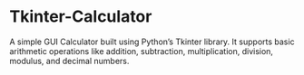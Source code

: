 # Tkinter-Calculator
A simple GUI Calculator built using Python’s Tkinter library. It supports basic arithmetic operations like addition, subtraction, multiplication, division, modulus, and decimal numbers. 
